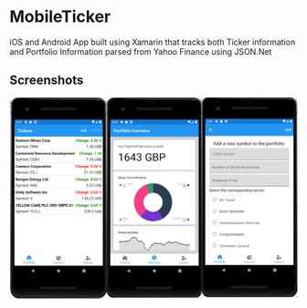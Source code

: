 # MobileTicker
iOS and Android App built using Xamarin that tracks both Ticker information and Portfolio Information parsed from Yahoo Finance using JSON.Net

## Screenshots
![plot](./AppScreenshot.png)
